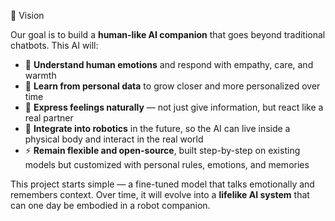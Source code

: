 🌟 Vision

Our goal is to build a **human-like AI companion** that goes beyond traditional chatbots. This AI will:

* 💌 **Understand human emotions** and respond with empathy, care, and warmth
* 🧠 **Learn from personal data** to grow closer and more personalized over time
* 🌹 **Express feelings naturally** — not just give information, but react like a real partner
* 🤖 **Integrate into robotics** in the future, so the AI can live inside a physical body and interact in the real world
* ⚡ **Remain flexible and open-source**, built step-by-step on existing models but customized with personal rules, emotions, and memories

This project starts simple — a fine-tuned model that talks emotionally and remembers context. Over time, it will evolve into a 
**lifelike AI system** that can one day be embodied in a robot companion.

